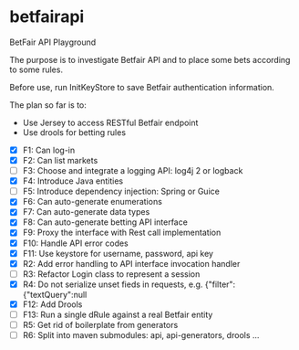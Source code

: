 # betfairapi
BetFair API Playground

The purpose is to investigate Betfair API and to place some bets according to some rules.

Before use, run InitKeyStore to save Betfair authentication information. 

The plan so far is to:

 - Use Jersey to access RESTful Betfair endpoint
 - Use drools for betting rules  

- [X] F1: Can log-in
- [X] F2: Can list markets
- [ ] F3: Choose and integrate a logging API: log4j 2 or logback
- [X] F4: Introduce Java entities
- [ ] F5: Introduce dependency injection: Spring or Guice
- [X] F6: Can auto-generate enumerations
- [X] F7: Can auto-generate data types 
- [X] F8: Can auto-generate betting API interface
- [X] F9: Proxy the interface with Rest call implementation
- [X] F10: Handle API error codes
- [X] F11: Use keystore for username, password, api key
- [X] R2: Add error handling to API interface invocation handler
- [ ] R3: Refactor Login class to represent a session
- [X] R4: Do not serialize unset fieds in requests, e.g. {"filter":{"textQuery":null
- [X] F12: Add Drools
- [ ] F13: Run a single dRule against a real Betfair entity
- [ ] R5: Get rid of boilerplate from generators
- [ ] R6: Split into maven submodules: api, api-generators, drools ...